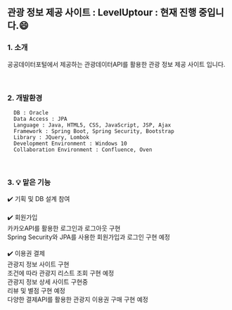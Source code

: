 ## 관광 정보 제공 사이트  : LevelUptour : 현재 진행 중입니다.:smile:

### 1. 소개
<p>공공데이터포털에서 제공하는 관광데이터API를 활용한 관광 정보 제공 사이트 입니다.</p>
<br> 

### 2. 개발환경
```
  DB : Oracle 
  Data Access : JPA
  Language : Java, HTML5, CSS, JavaScript, JSP, Ajax
  Framework : Spring Boot, Spring Security, Bootstrap
  Library : JQuery, Lombok
  Development Environment : Windows 10
  Collaboration Environment : Confluence, Oven
```
<br>

### 3. :bulb: 맡은 기능
 
:heavy_check_mark: 기획 및 DB 설계 참여<br><br>
:heavy_check_mark: 회원가입<br>
카카오API를 활용한 로그인과 로그아웃 구현<br>
Spring Security와 JPA를 사용한 회원가입과 로그인 구현 예정<br><br>
:heavy_check_mark: 이용권 결제<br>
관광지 정보 사이트 구현<br>
조건에 따라 관광지 리스트 조회 구현 예정<br>
관광지 정보 상세 사이트 구현중<br>
리뷰 및 별점 구현 예정<br>
다양한 결제API를 활용한 관광지 이용권 구매 구현 예정<br><br>


